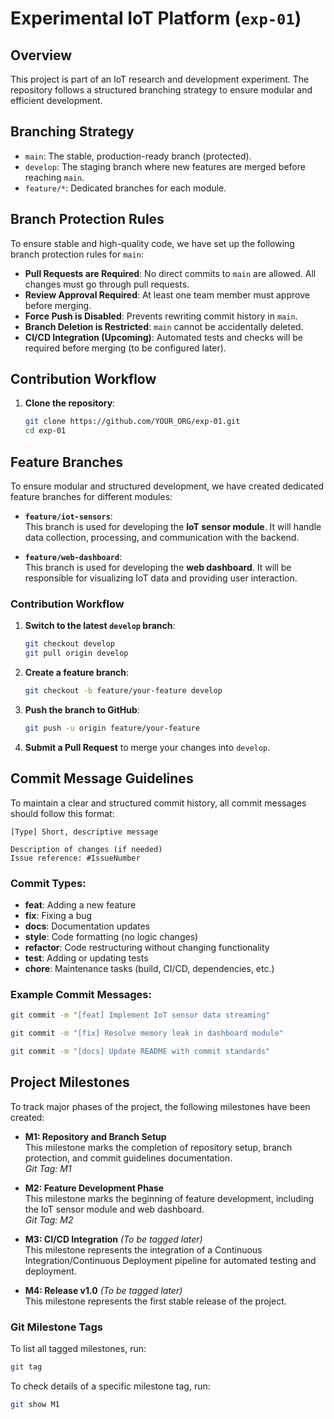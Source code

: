 # Experimental IoT Platform (`exp-01`)

## Overview
This project is part of an IoT research and development experiment. The repository follows a structured branching strategy to ensure modular and efficient development.

## Branching Strategy
- `main`: The stable, production-ready branch (protected).
- `develop`: The staging branch where new features are merged before reaching `main`.
- `feature/*`: Dedicated branches for each module.

## Branch Protection Rules
To ensure stable and high-quality code, we have set up the following branch protection rules for `main`:
- **Pull Requests are Required**: No direct commits to `main` are allowed. All changes must go through pull requests.
- **Review Approval Required**: At least one team member must approve before merging.
- **Force Push is Disabled**: Prevents rewriting commit history in `main`.
- **Branch Deletion is Restricted**: `main` cannot be accidentally deleted.
- **CI/CD Integration (Upcoming)**: Automated tests and checks will be required before merging (to be configured later).

## Contribution Workflow
1. **Clone the repository**:
   ```bash
   git clone https://github.com/YOUR_ORG/exp-01.git
   cd exp-01


## Feature Branches

To ensure modular and structured development, we have created dedicated feature branches for different modules:

- **`feature/iot-sensors`**:  
  This branch is used for developing the **IoT sensor module**. It will handle data collection, processing, and communication with the backend.

- **`feature/web-dashboard`**:  
  This branch is used for developing the **web dashboard**. It will be responsible for visualizing IoT data and providing user interaction.

### Contribution Workflow

1. **Switch to the latest `develop` branch**:
   ```bash
   git checkout develop
   git pull origin develop
   ```
2. **Create a feature branch**:
   ```bash
   git checkout -b feature/your-feature develop
   ```
3. **Push the branch to GitHub**:
   ```bash
   git push -u origin feature/your-feature
   ```
4. **Submit a Pull Request** to merge your changes into `develop`.


## Commit Message Guidelines

To maintain a clear and structured commit history, all commit messages should follow this format:

```
[Type] Short, descriptive message

Description of changes (if needed)
Issue reference: #IssueNumber
```

### **Commit Types:**
- **feat**: Adding a new feature  
- **fix**: Fixing a bug  
- **docs**: Documentation updates  
- **style**: Code formatting (no logic changes)  
- **refactor**: Code restructuring without changing functionality  
- **test**: Adding or updating tests  
- **chore**: Maintenance tasks (build, CI/CD, dependencies, etc.)  

### **Example Commit Messages:**
```bash
git commit -m "[feat] Implement IoT sensor data streaming"

git commit -m "[fix] Resolve memory leak in dashboard module"

git commit -m "[docs] Update README with commit standards"
```


## Project Milestones

To track major phases of the project, the following milestones have been created:

- **M1: Repository and Branch Setup**  
  This milestone marks the completion of repository setup, branch protection, and commit guidelines documentation.  
  _Git Tag: M1_

- **M2: Feature Development Phase**  
  This milestone marks the beginning of feature development, including the IoT sensor module and web dashboard.  
  _Git Tag: M2_

- **M3: CI/CD Integration** *(To be tagged later)*  
  This milestone represents the integration of a Continuous Integration/Continuous Deployment pipeline for automated testing and deployment.

- **M4: Release v1.0** *(To be tagged later)*  
  This milestone represents the first stable release of the project.

### **Git Milestone Tags**
To list all tagged milestones, run:
```bash
git tag
```
To check details of a specific milestone tag, run:
```bash
git show M1
```

